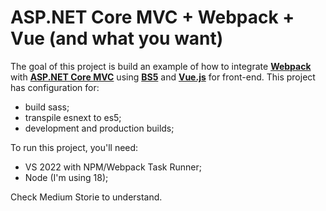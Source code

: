 # ASP.NET Core MVC + Webpack + Vue (and what you want)

The goal of this project is build an example of how to integrate **[Webpack](https://webpack.js.org/)** 
with **[ASP.NET Core MVC](https://docs.microsoft.com/pt-br/aspnet/core/mvc/overview?view=aspnetcore-3.1)**
using **[BS5](http://getbootstrap.com/)** and **[Vue.js](https://vuejs.org/)** for front-end.
This project has configuration for: 
- build sass;
- transpile esnext to es5;
- development and production builds; 

To run this project, you'll need:
 - VS 2022 with NPM/Webpack Task Runner;
 - Node (I'm using 18);


Check Medium Storie to understand. 

